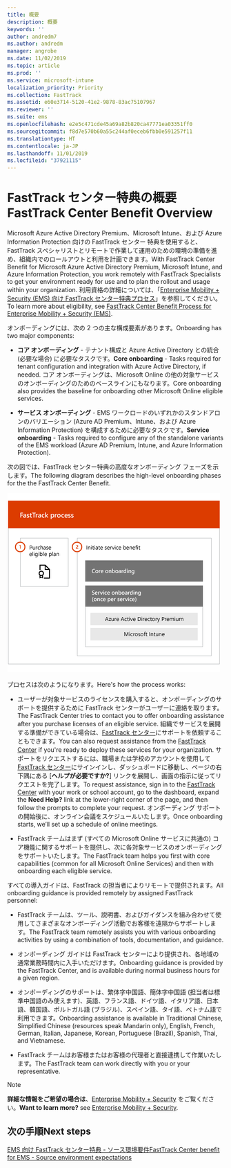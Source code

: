 ```yaml
---
title: 概要
description: 概要
keywords: ''
author: andredm7
ms.author: andredm
manager: angrobe
ms.date: 11/02/2019
ms.topic: article
ms.prod: ''
ms.service: microsoft-intune
localization_priority: Priority
ms.collection: FastTrack
ms.assetid: e60e3714-5120-41e2-9878-83ac75107967
ms.reviewer: ''
ms.suite: ems
ms.openlocfilehash: e2e5c471cde45a69a82b820ca47771ea03351ff0
ms.sourcegitcommit: f8d7e570b60a55c244af0eceb6fbb0e591257f11
ms.translationtype: HT
ms.contentlocale: ja-JP
ms.lasthandoff: 11/01/2019
ms.locfileid: "37921115"
---
```

# <a name="fasttrack-center-benefit-overview"></a><span data-ttu-id="569a6-103">FastTrack センター特典の概要</span><span class="sxs-lookup"><span data-stu-id="569a6-103">FastTrack Center Benefit Overview</span></span>

<span data-ttu-id="569a6-104">Microsoft Azure Active Directory Premium、Microsoft Intune、および Azure Information Protection 向けの FastTrack センター 特典を使用すると、FastTrack スペシャリストとリモートで作業して運用のための環境の準備を進め、組織内でのロールアウトと利用を計画できます。</span><span class="sxs-lookup"><span data-stu-id="569a6-104">With FastTrack Center Benefit for Microsoft Azure Active Directory Premium, Microsoft Intune, and Azure Information Protection, you work remotely with FastTrack Specialists to get your environment ready for use and to plan the rollout and usage within your organization.</span></span> <span data-ttu-id="569a6-105">利用資格の詳細については、「[Enterprise Mobility + Security (EMS) 向け FastTrack センター特典プロセス](EMS-fasttrack-process.md)」を参照してください。</span><span class="sxs-lookup"><span data-stu-id="569a6-105">To learn more about eligibility, see [FastTrack Center Benefit Process for Enterprise Mobility + Security (EMS)](EMS-fasttrack-process.md).</span></span>

<span data-ttu-id="569a6-106">オンボーディングには、次の 2 つの主な構成要素があります。</span><span class="sxs-lookup"><span data-stu-id="569a6-106">Onboarding has two major components:</span></span>

-   <span data-ttu-id="569a6-107">**コア オンボーディング** - テナント構成と Azure Active Directory との統合 (必要な場合) に必要なタスクです。</span><span class="sxs-lookup"><span data-stu-id="569a6-107">**Core onboarding** - Tasks required for tenant configuration and integration with Azure Active Directory, if needed.</span></span> <span data-ttu-id="569a6-108">コア オンボーディングは、Microsoft Online の他の対象サービスのオンボーディングのためのベースラインにもなります。</span><span class="sxs-lookup"><span data-stu-id="569a6-108">Core onboarding also provides the baseline for onboarding other Microsoft Online eligible services.</span></span>

-   <span data-ttu-id="569a6-109">**サービス オンボーディング** - EMS ワークロードのいずれかのスタンドアロンのバリエーション (Azure AD Premium、Intune、および Azure Information Protection) を構成するために必要なタスクです。</span><span class="sxs-lookup"><span data-stu-id="569a6-109">**Service onboarding** - Tasks required to configure any of the standalone variants of the EMS workload (Azure AD Premium, Intune, and Azure Information Protection).</span></span>

<span data-ttu-id="569a6-110">次の図では、FastTrack センター特典の高度なオンボーディング フェーズを示します。</span><span class="sxs-lookup"><span data-stu-id="569a6-110">The following diagram describes the high-level onboarding phases for the the FastTrack Center Benefit.</span></span>

![FastTrack センター特典の利用のための高度なオンボーディング フェーズ](./media/ft-onboarding-process.png)

<span data-ttu-id="569a6-112">プロセスは次のようになります。</span><span class="sxs-lookup"><span data-stu-id="569a6-112">Here's how the process works:</span></span>

- <span data-ttu-id="569a6-113">ユーザーが対象サービスのライセンスを購入すると、オンボーディングのサポートを提供するために FastTrack センターがユーザーに連絡を取ります。</span><span class="sxs-lookup"><span data-stu-id="569a6-113">The FastTrack Center tries to contact you to offer onboarding assistance after you purchase licenses of an eligible service.</span></span> <span data-ttu-id="569a6-114">組織でサービスを展開する準備ができている場合は、[FastTrack センター](https://go.microsoft.com/fwlink/?linkid=780698)にサポートを依頼することもできます。</span><span class="sxs-lookup"><span data-stu-id="569a6-114">You can also request assistance from the [FastTrack Center](https://go.microsoft.com/fwlink/?linkid=780698) if you're ready to deploy these services for your organization.</span></span> <span data-ttu-id="569a6-115">サポートをリクエストするには、職場または学校のアカウントを使用して[ FastTrack センター](https://go.microsoft.com/fwlink/?linkid=780698)にサインインし、ダッシュボードに移動し、ページの右下隅にある [**ヘルプが必要ですか?**] リンクを展開し、画面の指示に従ってリクエストを完了します。</span><span class="sxs-lookup"><span data-stu-id="569a6-115">To request assistance, sign in to the [FastTrack Center](https://go.microsoft.com/fwlink/?linkid=780698) with your work or school account, go to the dashboard, expand the **Need Help?** link at the lower-right corner of the page, and then follow the prompts to complete your request.</span></span> <span data-ttu-id="569a6-116">オンボーディング サポートの開始後に、オンライン会議をスケジュールいたします。</span><span class="sxs-lookup"><span data-stu-id="569a6-116">Once onboarding starts, we’ll set up a schedule of online meetings.</span></span>

-   <span data-ttu-id="569a6-117">FastTrack チームはまず (すべての Microsoft Online サービスに共通の) コア機能に関するサポートを提供し、次に各対象サービスのオンボーディングをサポートいたします。</span><span class="sxs-lookup"><span data-stu-id="569a6-117">The FastTrack team helps you first with core capabilities (common for all Microsoft Online Services) and then with onboarding each eligible service.</span></span>

<span data-ttu-id="569a6-118">すべての導入ガイドは、FastTrack の担当者によりリモートで提供されます。</span><span class="sxs-lookup"><span data-stu-id="569a6-118">All onboarding guidance is provided remotely by assigned FastTrack personnel:</span></span>

-   <span data-ttu-id="569a6-119">FastTrack チームは、ツール、説明書、およびガイダンスを組み合わせて使用してさまざまなオンボーディング活動でお客様を遠隔からサポートします。</span><span class="sxs-lookup"><span data-stu-id="569a6-119">The FastTrack team remotely assists you with various onboarding activities by using a combination of tools, documentation, and guidance.</span></span>

-   <span data-ttu-id="569a6-120">オンボーディング ガイドは FastTrack センターにより提供され、各地域の通常業務時間内に入手いただけます。</span><span class="sxs-lookup"><span data-stu-id="569a6-120">Onboarding guidance is provided by the FastTrack Center, and is available during normal business hours for a given region.</span></span>

-   <span data-ttu-id="569a6-121">オンボーディングのサポートは、繁体字中国語、簡体字中国語 (担当者は標準中国語のみ使えます)、英語、フランス語、ドイツ語、イタリア語、日本語、韓国語、ポルトガル語 (ブラジル)、スペイン語、タイ語、ベトナム語で利用できます。</span><span class="sxs-lookup"><span data-stu-id="569a6-121">Onboarding assistance is available in Traditional Chinese, Simplified Chinese (resources speak Mandarin only), English, French, German, Italian, Japanese, Korean, Portuguese (Brazil), Spanish, Thai, and Vietnamese.</span></span>

-   <span data-ttu-id="569a6-122">FastTrack チームはお客様またはお客様の代理者と直接連携して作業いたします。</span><span class="sxs-lookup"><span data-stu-id="569a6-122">The FastTrack team can work directly with you or your representative.</span></span>

> [!NOTE]
> <span data-ttu-id="569a6-123">**詳細な情報をご希望の場合は**、[Enterprise Mobility + Security](https://www.microsoft.com/cloud-platform/enterprise-mobility) をご覧ください。</span><span class="sxs-lookup"><span data-stu-id="569a6-123">**Want to learn more?** see [Enterprise Mobility + Security](https://www.microsoft.com/cloud-platform/enterprise-mobility).</span></span>

## <a name="next-steps"></a><span data-ttu-id="569a6-124">次の手順</span><span class="sxs-lookup"><span data-stu-id="569a6-124">Next steps</span></span>

[<span data-ttu-id="569a6-125">EMS 向け FastTrack センター特典 - ソース環境要件</span><span class="sxs-lookup"><span data-stu-id="569a6-125">FastTrack Center benefit for EMS - Source environment expectations</span></span>](EMS-source-environment-expectations.md)
